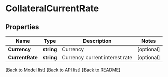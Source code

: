 # CollateralCurrentRate

## Properties

Name | Type | Description | Notes
------------ | ------------- | ------------- | -------------
**Currency** | **string** | Currency | [optional] 
**CurrentRate** | **string** | Currency current interest rate | [optional] 

[[Back to Model list]](../README.md#documentation-for-models) [[Back to API list]](../README.md#documentation-for-api-endpoints) [[Back to README]](../README.md)


